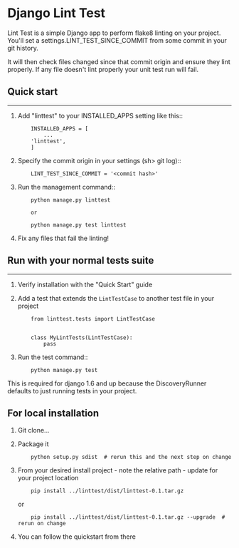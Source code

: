 # Django Lint Test

Lint Test is a simple Django app to perform flake8 linting on your project.
You'll set a settings.LINT_TEST_SINCE_COMMIT from some commit in your git history.

It will then check files changed since that commit origin and ensure they lint properly.
If any file doesn't lint properly your unit test run will fail.

## Quick start
-----------

1. Add "linttest" to your INSTALLED_APPS setting like this::

    ```
        INSTALLED_APPS = [
            ...
        'linttest',
        ]
    ```

2. Specify the commit origin in your settings (sh> git log)::

    ```
        LINT_TEST_SINCE_COMMIT = '<commit hash>'
    ```

3. Run the management command::

    ```
        python manage.py linttest

        or

        python manage.py test linttest
    ```

4. Fix any files that fail the linting!


## Run with your normal tests suite
---------------------------------

1. Verify installation with the "Quick Start" guide

2. Add a test that extends the `LintTestCase` to another test file in your project

    ```
        from linttest.tests import LintTestCase


        class MyLintTests(LintTestCase):
            pass
    ```

3. Run the test command::

    ```
        python manage.py test
    ```

This is required for django 1.6 and up because the DiscoveryRunner defaults to just running
tests in your project.

For local installation
-----------------------

1. Git clone...

2. Package it

    ```
        python setup.py sdist  # rerun this and the next step on change
    ```

3. From your desired install project - note the relative path - update for your project location

    ```
        pip install ../linttest/dist/linttest-0.1.tar.gz
    ```

    or

    ```
        pip install ../linttest/dist/linttest-0.1.tar.gz --upgrade  # rerun on change
    ```

4. You can follow the quickstart from there
